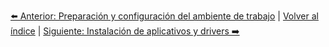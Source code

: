 


[⬅️ Anterior: Preparación y configuración del ambiente de trabajo](PreparacionYConfiguracion.md) | [Volver al índice](../TablaDeContenidos.md) | [Siguiente: Instalación de aplicativos y drivers ➡️](InstalacionAplicativosDrivers.md)